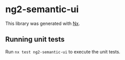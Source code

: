 # ng2-semantic-ui

This library was generated with [Nx](https://nx.dev).

## Running unit tests

Run `nx test ng2-semantic-ui` to execute the unit tests.
